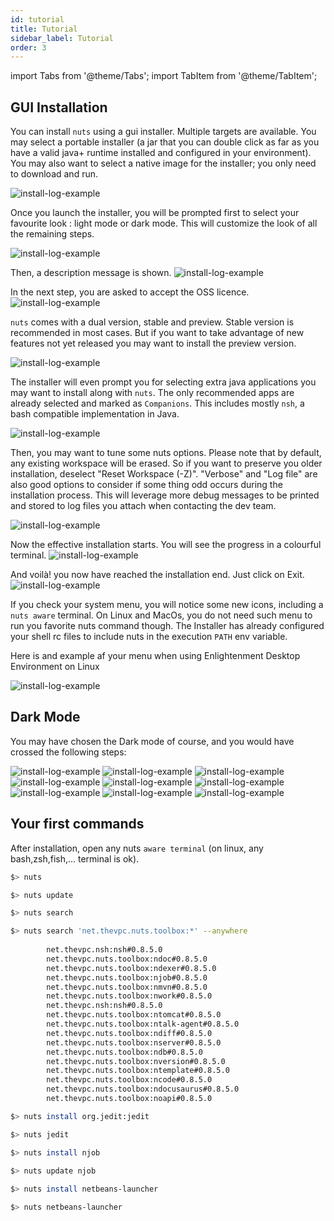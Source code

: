 ```yaml
---
id: tutorial
title: Tutorial
sidebar_label: Tutorial
order: 3
---
```



import Tabs from '@theme/Tabs';
import TabItem from '@theme/TabItem';

## GUI Installation
You can install `nuts` using a gui installer. Multiple targets are available.
You may select a portable installer (a jar that you can double click as far as you have a valid java+ runtime installed and configured in your environment).
You may also want to select a native image for the installer; you only need to download and run.

![install-log-example](../../static/img/installer/00.png)

Once you launch the installer, you will be prompted first to select your favourite look : light mode or dark mode. This will customize the look of all the remaining steps.

![install-log-example](../../static/img/installer/01-li.png)

Then, a description message is shown.
![install-log-example](../../static/img/installer/02-li.png)

In the next step, you are asked to accept the OSS licence.
![install-log-example](../../static/img/installer/03-li.png)

`nuts` comes with a dual version, stable and preview. Stable version is recommended in most cases. But if you want to take advantage of new features not yet released you may want to install the preview version.

![install-log-example](../../static/img/installer/04-li.png)

The installer will even prompt you for selecting extra java applications you may want to install along with `nuts`. The only recommended apps are already selected and marked as `Companions`. This includes mostly `nsh`, a bash compatible implementation in Java.

![install-log-example](../../static/img/installer/05-li.png)

Then, you may want to tune some nuts options. Please note that by default, any existing workspace will be erased. So if you want to preserve you older installation, deselect "Reset Workspace (-Z)".
"Verbose" and "Log file" are also good options to consider if some thing odd occurs during the installation process. This will leverage more debug messages to be printed and stored to log files you attach when contacting the dev team.

![install-log-example](../../static/img/installer/06-li.png)

Now the effective installation starts. You will see the progress in a colourful terminal.
![install-log-example](../../static/img/installer/07-li.png)

And voilà! you now have reached the installation end. Just click on Exit.
![install-log-example](../../static/img/installer/08-li.png)

If you check your system menu, you will notice some new icons, including a `nuts aware` terminal. On Linux and MacOs, you do not need such menu to run you favorite nuts command though. The Installer has already configured your shell rc files to include nuts in the execution `PATH` env variable.

Here is and example af your menu when using Enlightenment Desktop Environment on Linux

![install-log-example](../../static/img/installer/00-menu-e17.png)

## Dark Mode

You may have chosen the Dark mode of course, and you would have crossed the following steps:

![install-log-example](../../static/img/installer/01-b.png)
![install-log-example](../../static/img/installer/02-b.png)
![install-log-example](../../static/img/installer/03-b.png)
![install-log-example](../../static/img/installer/04-b.png)
![install-log-example](../../static/img/installer/05-b.png)
![install-log-example](../../static/img/installer/06-b.png)
![install-log-example](../../static/img/installer/07-b.png)
![install-log-example](../../static/img/installer/08-b.png)
![install-log-example](../../static/img/installer/08-b.png)

## Your first commands
After installation, open any nuts `aware terminal` (on linux, any bash,zsh,fish,... terminal is ok).

```bash
$> nuts

$> nuts update

$> nuts search

$> nuts search 'net.thevpc.nuts.toolbox:*' --anywhere
 
        net.thevpc.nsh:nsh#0.8.5.0
        net.thevpc.nuts.toolbox:ndoc#0.8.5.0
        net.thevpc.nuts.toolbox:ndexer#0.8.5.0
        net.thevpc.nuts.toolbox:njob#0.8.5.0
        net.thevpc.nuts.toolbox:nmvn#0.8.5.0
        net.thevpc.nuts.toolbox:nwork#0.8.5.0
        net.thevpc.nsh:nsh#0.8.5.0
        net.thevpc.nuts.toolbox:ntomcat#0.8.5.0
        net.thevpc.nuts.toolbox:ntalk-agent#0.8.5.0
        net.thevpc.nuts.toolbox:ndiff#0.8.5.0
        net.thevpc.nuts.toolbox:nserver#0.8.5.0
        net.thevpc.nuts.toolbox:ndb#0.8.5.0
        net.thevpc.nuts.toolbox:nversion#0.8.5.0
        net.thevpc.nuts.toolbox:ntemplate#0.8.5.0
        net.thevpc.nuts.toolbox:ncode#0.8.5.0
        net.thevpc.nuts.toolbox:ndocusaurus#0.8.5.0
        net.thevpc.nuts.toolbox:noapi#0.8.5.0

$> nuts install org.jedit:jedit

$> nuts jedit

$> nuts install njob

$> nuts update njob
 
$> nuts install netbeans-launcher

$> nuts netbeans-launcher
 


```


